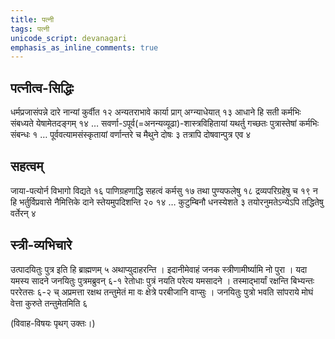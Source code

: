 ```yaml
---
title: पत्नी
tags: पत्नी
unicode_script: devanagari
emphasis_as_inline_comments: true
---
```

## पत्नीत्व-सिद्धिः
धर्मप्रजासंपन्ने दारे नान्यां कुर्वीत १२ अन्यतराभावे कार्या प्राग् अग्न्याधेयात् १३ आधाने हि सती कर्मभिः संबध्यते येषामेतदङ्गम् १४ … सवर्णा-ऽपूर्व(=अनन्यव्यूढा)-शास्त्रविहितायां यथर्तु गच्छतः पुत्रास्तेषां कर्मभिः संबन्धः १ … पूर्ववत्यामसंस्कृतायां वर्णान्तरे च मैथुने दोषः ३ तत्रापि दोषवान्पुत्र एव ४ 

## सहत्वम्
जाया-पत्योर्न विभागो विद्यते १६ पाणिग्रहणाद्धि सहत्वं कर्मसु १७ तथा पुण्यफलेषु १८ द्रव्यपरिग्रहेषु च १९ न हि भर्तुर्विप्रवासे नैमित्तिके दाने स्तेयमुपदिशन्ति २० १४ … कुटुम्बिनौ धनस्येशते ३ तयोरनुमतेऽन्येऽपि तद्धितेषु वर्तेरन् ४ 

## स्त्री-व्यभिचारे
उत्पादयितुः पुत्र इति हि ब्राह्मणम् ५ अथाप्युदाहरन्ति । इदानीमेवाहं जनक स्त्रीणामीर्ष्यामि नो पुरा । यदा यमस्य सादने जनयितुः पुत्रमब्रुवन् ६-१ रेतोधाः पुत्रं नयति परेत्य यमसादने । तस्माद्भार्यां रक्षन्ति बिभ्यन्तः पररेतसः ६-२ च् अप्रमत्ता रक्षथ तन्तुमेतं मा वः क्षेत्रे परबीजानि वाप्सुः । जनयितुः पुत्रो भवति सांपराये मोघं वेत्ता कुरुते तन्तुमेतमिति ६ 

(विवाह-विषयः पृथग् उक्तः।)